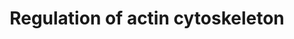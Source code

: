 ---
annotations:
- type: Pathway Ontology
  value: cell adhesion signaling pathway
authors:
- 169.230.77.174
- MaintBot
- Khanspers
- Ddigles
- Egonw
- L Dupuis
- Eweitz
description: ''
last-edited: 2021-05-16
organisms:
- Rattus norvegicus
redirect_from:
- /index.php/Pathway:WP351
- /instance/WP351
schema-jsonld:
- '@context': https://schema.org/
  '@id': https://wikipathways.github.io/pathways/WP351.html
  '@type': Dataset
  creator:
    '@type': Organization
    name: WikiPathways
  description: ''
  keywords:
  - Fgf22
  - RAC1P4
  - Pik3r2
  - Myl1
  - Pik3cd
  - Bdkrb1
  - Egf
  - Mapk3
  - Fgf20
  - Fgf7
  - LOC442775
  - Pak3
  - Pxn
  - Arhgef7
  - Gna13
  - Pik3c2b
  - Grlf1
  - Pip5k1b
  - Csk
  - Fgfr3
  - Nras
  - CYFIP2
  - Ssh2
  - Mos
  - Ssh1
  - Ins2
  - DIAP3
  - Fgf23
  - Dock1
  - Cd14
  - Cfl1
  - Pik3r5
  - Fgd1
  - Kras
  - Vcl
  - PIK3CA
  - Mylk
  - TMSB4X
  - Vil1
  - Sos1
  - Itga1
  - Wasf2
  - Pak4
  - Pdgfra
  - Rac2
  - Fgf4
  - Fgf16
  - Map2k2
  - Pip4k2c
  - Pak7
  - Pak2
  - Fgf13
  - CDC42
  - Slc9a1
  - Arhgef4
  - Mras
  - Limk1
  - Fgf12
  - Rac1
  - Chrm5
  - Rock1
  - Myl3
  - Bradykinin
  - Braf
  - Pdgfa
  - Arhgef1
  - Bdkrb2
  - Fgfr2
  - Rras
  - Fgf14
  - Pak6
  - Pip4k2a
  - Pik3c2a
  - Fn1
  - Bcar1
  - Arhgef6
  - Cfl2
  - FGF18
  - Rdx
  - Rock2
  - Rhoa
  - Fgf5
  - Chrm4
  - Pfn1
  - Enah
  - Map2k1
  - Fgf21
  - Fgfr4
  - Pip5k1c
  - Fgf8
  - Baiap2
  - F2
  - Pak1
  - Fgf10
  - Myh10
  - PIP5K1A
  - Fgf11
  - SOS2
  - Pik3c2g
  - Ssh3
  - Abi2
  - Chrm3
  - Fgf17
  - Raf1
  - Gsn
  - Fgf3
  - Vav1
  - Acetylcholine
  - Actg1
  - Ppp1r12a
  - Gna12
  - Fgf15
  - Mapk6
  - Wasf1
  - PIP5KL1
  - Ezr
  - RAC3
  - Pdgfb
  - Pik3cg
  - Pip4k2b
  - Pik3c3
  - Fgf2
  - Rras2
  - Nckap1
  - Actn1
  - Pik3cb
  - Chrm1
  - Iqgap1
  - Msn
  - Rassf7
  - WAS
  - Pik3r3
  - Actb
  - Apc
  - Gng12
  - PIP3
  - PIP2
  - Arpc5
  - Mapk4
  - Ptk2
  - Fgf1
  - Crk
  - Apc2
  - LPS
  - Ins1
  - Git1
  - Pik3r1
  - Pik3r4
  - F2r
  - Fgfr1
  - Chrm2
  - Fgf6
  - Pdgfrb
  - DIAP1
  - c3orf10
  - Mapk1
  - Fgf9
  - Egfr
  license: CC0
  name: Regulation of actin cytoskeleton
seo: CreativeWork
title: Regulation of actin cytoskeleton
wpid: WP351
---